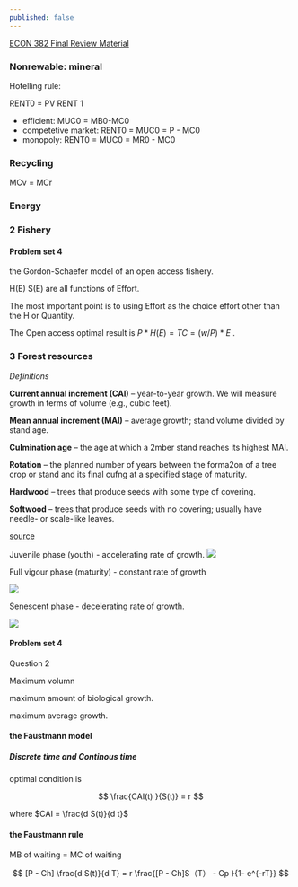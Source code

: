```yaml
---
published: false
---
```

[ECON 382 Final Review Material](https://www.dropbox.com/s/iyaez88rt83b12v/382FinalExam.pdf?dl=0)

### Nonrewable: mineral

Hotelling rule:

RENT0 = PV RENT 1

 - efficient:
    MUC0 = MB0-MC0
 - competetive market:
   RENT0 = MUC0 = P - MC0
 - monopoly: 
   RENT0 = MUC0 = MR0 - MC0


### Recycling

MCv = MCr

### Energy



### 2 Fishery 

#### Problem set 4



the Gordon-Schaefer model of an open access fishery.



H(E)  S(E) are all functions of Effort. 

The most important point is to using Effort as the choice effort other than the H or Quantity. 

The Open access optimal result is $P*H(E) = TC = (w/P)* E$ .






### 3 Forest resources



_Definitions_ 

**Current annual increment (CAI)** – year-to-year growth. We will
measure growth in terms of volume (e.g., cubic feet).

**Mean annual increment (MAI)** – average growth; stand volume
divided by stand age.

**Culmination age** – the age at which a 2mber stand reaches its
highest MAI.

**Rotation** – the planned number of years between the forma2on
of a tree crop or stand and its final cufng at a specified stage of
maturity.

**Hardwood** – trees that produce seeds with some type of covering.

**Softwood** – trees that produce seeds with no covering; usually
have needle- or scale-like leaves.

[source](http://fennerschool-associated.anu.edu.au/mensuration/BrackandWood1998/T_GROWTH.HTM)

Juvenile phase (youth) - accelerating rate of growth.
![](http://fennerschool-associated.anu.edu.au/mensuration/BrackandWood1998/g/juvenile.GIF)


Full vigour phase (maturity) - constant rate of growth

![](http://fennerschool-associated.anu.edu.au/mensuration/BrackandWood1998/g/mature.GIF)



Senescent phase - decelerating rate of growth.


![](http://fennerschool-associated.anu.edu.au/mensuration/BrackandWood1998/g/senescen.GIF)


#### Problem set 4 

Question 2

Maximum volumn

maximum amount of biological growth. 

maximum average growth.




#### the Faustmann model

##### Discrete time and Continous time
optimal condition is 

$$ \frac{CAI(t) }{S(t)} = r   $$

where $CAI = \frac{d S(t)}{d t}$



#### the Faustmann rule



MB of waiting  = MC of waiting

$$ [P - Ch] \frac{d S(t)}{d T} = r \frac{[P - Ch]S（T） - Cp }{1-  e^{-rT}}  $$